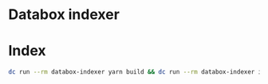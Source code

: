 # Databox indexer

# Index

```bash
dc run --rm databox-indexer yarn build && dc run --rm databox-indexer index <location-name>
```
